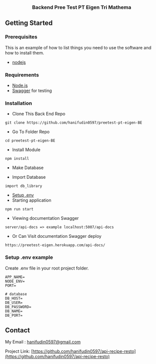 <h3 align="center">Backend Pree Test PT Eigen Tri Mathema</h3>

<!-- GETTING STARTED -->
## Getting Started

### Prerequisites

This is an example of how to list things you need to use the software and how to install them.

* [nodejs](https://nodejs.org/en/download/)

### Requirements
* [Node.js](https://nodejs.org/en/)
* [Swagger](https://swagger.io/) for testing

### Installation

- Clone This Back End Repo
```
git clone https://github.com/hanifudin0597/preetest-pt-eigen-BE
```
- Go To Folder Repo
```
cd preetest-pt-eigen-BE
```
- Install Module
```
npm install
```
- Make Database

- Import Database
```
import db_library
```
- <a href="#setup-env-example">Setup .env</a>
- Starting application
```
npm run start
```

- Viewing documentation Swagger
```
server/api-docs => example localhost:5007/api-docs
```

- Or Can Visit documentation Swagger deploy
```
https://preetest-eigen.herokuapp.com/api-docs/
```



### Setup .env example

Create .env file in your root project folder.

```env
APP_NAME=
NODE_ENV=
PORT=

# database
DB_HOST=
DB_USER=
DB_PASSWORD=
DB_NAME=
DB_PORT=
```

<!-- CONTACT -->
## Contact

My Email : hanifudin0597@gmail.com

Project Link: [https://github.com/hanifudin0597/api-recipe-resto](https://github.com/hanifudin0597/api-recipe-resto)





